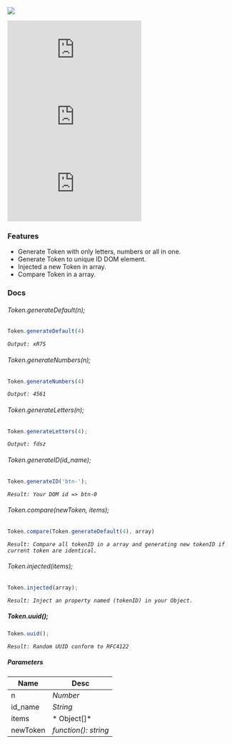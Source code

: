 ![](https://image.noelshack.com/fichiers/2020/34/3/1597846925-sans-titre-1.png)

![](https://img.shields.io/github/manifest-json/v/FoobarIT/browser-token.js?style=for-the-badge) ![](https://img.shields.io/github/last-commit/FoobarIT/browser-token.js?style=for-the-badge) ![](https://img.shields.io/github/size/FoobarIT/browser-token.js/browser-token.js?style=for-the-badge)
### Features

- Generate Token with only letters, numbers or all in one.
- Generate Token to unique ID DOM element.
- Injected a new Token in array.
- Compare Token in a array.

### Docs

###### Token.generateDefault(n);
```js
Token.generateDefault(4)
```
*`Output: xR7S`*

###### Token.generateNumbers(n);
```js
Token.generateNumbers(4)
```
*`Output: 4561`*

###### Token.generateLetters(n);
```js
Token.generateLetters(4); 
```
*`Output: fdsz`*

###### Token.generateID(id_name);
```js
Token.generateID('btn-');
```
*`Result: Your DOM id => btn-0`*

###### Token.compare(newToken, items);
```js
Token.compare(Token.generateDefault(4), array)
```
*`Result: Compare all tokenID in a array and generating new tokenID if current token are identical.`*

###### Token.injected(items); 
```js
Token.injected(array);
```
*`Result: Inject an property named (tokenID) in your Object.`*

##### Token.uuid(); 
```js
Token.uuid(); 
```
*`Result: Random UUID conform to RFC4122`*

##### Parameters
|   Name |  Desc  |
| ------------ | ------------ |
| n | *Number*  |
| id_name| *String*  |
| items | * Object[]*|
|newToken|*function(): string*|

